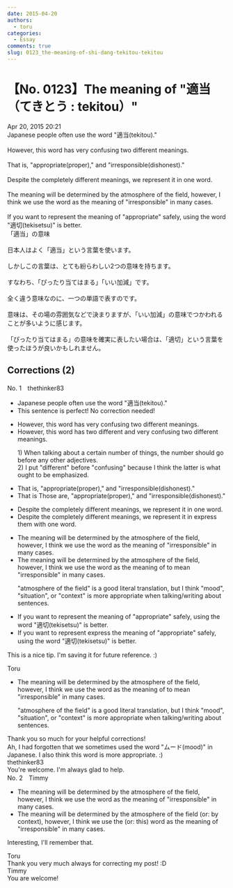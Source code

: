 ```yaml
---
date: 2015-04-20
authors:
  - toru
categories:
  - Essay
comments: true
slug: 0123_the-meaning-of-shi-dang-tekitou-tekitou
---
```


# 【No. 0123】The meaning of "適当（てきとう : tekitou）"
<div class="date">Apr 20, 2015 20:21</div>
<div id="post"><div id="body_show_ori">
Japanese people often use the word "適当(tekitou)."<br/><br/>However, this word has very confusing two different meanings.<br/><br/>That is,  "appropriate(proper)," and "irresponsible(dishonest)."<br/><br/>Despite the completely different meanings, we represent it in one word.<br/><br/>The meaning will be determined by the atmosphere of the field, however, I think we use the word as the meaning of "irresponsible" in many cases.<br/><br/>If you want to represent the meaning of "appropriate" safely, using the word "適切(tekisetsu)" is better.
</div></div>

<!-- more -->

<div id="post_ja"><div id="body_show_mo">
「適当」の意味<br/><br/>日本人はよく「適当」という言葉を使います。<br/><br/>しかしこの言葉は、とても紛らわしい2つの意味を持ちます。<br/><br/>すなわち、「ぴったり当てはまる」「いい加減」です。<br/><br/>全く違う意味なのに、一つの単語で表すのです。<br/><br/>意味は、その場の雰囲気などで決まりますが、「いい加減」の意味でつかわれることが多いように感じます。<br/><br/>「ぴったり当てはまる」の意味を確実に表したい場合は、「適切」という言葉を使ったほうが良いかもしれません。
</div></div>

## Corrections (2)
<div id="block"><div class="first_name"> No. 1　<span class="just_name">thethinker83</span></div><div id="block2">
<ul class="correction_field">
<li class="incorrect">Japanese people often use the word "適当(tekitou)."</li>
<li class="corrected perfect">This sentence is perfect! No correction needed!</li>
</ul>
<ul class="correction_field">
<li class="incorrect">However, this word has very confusing two different meanings.</li>
<li class="corrected correct">
However, this word has <span class="f_blue">two different and </span>very confusing <span class="f_red"><span class="sline">two different</span></span> meanings.
<p class="correction_comment">1) When talking about a certain number of things, the number should go before any other adjectives.<br/>2) I put "different" before "confusing" because I think the latter is what ought to be emphasized.</p>
</li>
</ul>
<ul class="correction_field">
<li class="incorrect">That is,  "appropriate(proper)," and "irresponsible(dishonest)."</li>
<li class="corrected correct">
<span class="f_red"><span class="sline">That is</span></span> <span class="f_blue">Those are</span>, "appropriate(proper)," and "irresponsible(dishonest)."
</li>
</ul>
<ul class="correction_field">
<li class="incorrect">Despite the completely different meanings, we represent it in one word.</li>
<li class="corrected correct">
Despite the completely different meanings, we <span class="f_red"><span class="sline">represent </span><span class="sline">it</span><span class="sline"> in</span></span> <span class="f_blue">express them with</span> one word.
</li>
</ul>
<ul class="correction_field">
<li class="incorrect">The meaning will be determined by the atmosphere of the field, however, I think we use the word as the meaning of "irresponsible" in many cases.</li>
<li class="corrected correct">
The meaning will be determined by the <span class="f_gray">atmosphere of the field</span>, however, I think we use the word <span class="sline"><span class="f_red">as the meaning of</span></span> <span class="f_blue">to mean </span>"irresponsible" in many cases.
<p class="correction_comment">"atmosphere of the field" is a good literal translation, but I think "mood", "situation", or "context" is more appropriate when talking/writing about sentences.</p>
</li>
</ul>
<ul class="correction_field">
<li class="incorrect">If you want to represent the meaning of "appropriate" safely, using the word "適切(tekisetsu)" is better.</li>
<li class="corrected correct">
If you want to <span class="f_red"><span class="sline">represent</span></span> <span class="f_blue">express </span>the meaning of "appropriate" safely, using the word "適切(tekisetsu)" is better.
</li>
</ul>
<p class="comment_small">
 This is a nice tip.  I'm saving it for future reference.  :)
</p>

</div><div class="name"><span class="just_name">Toru</span><br><div class="quote_field"><ul class="correction_field">
<li class="corrected correct">
The meaning will be determined by the <span class="f_gray">atmosphere of the field</span>, however, I think we use the word <span class="sline"><span class="f_red">as the meaning of</span></span> <span class="f_blue">to mean </span>"irresponsible" in many cases.
<p class="correction_comment">
"atmosphere of the field" is a good literal translation, but I think "mood", "situation", or "context" is more appropriate when talking/writing about sentences.
</p>
</li>
</ul></div>
Thank you so much for your helpful corrections!<br/>Ah, I had forgotten that we sometimes used the word "ムード(mood)" in Japanese. I also think this word is more appropriate. :)
</div>
<div class="name"><span class="just_name">thethinker83</span><br>
You're welcome.  I'm always glad to help.
</div>
</div>
<div id="block"><div class="first_name"> No. 2　<span class="just_name">Timmy</span></div><div id="block2">
<ul class="correction_field">
<li class="incorrect">The meaning will be determined by the atmosphere of the field, however, I think we use the word as the meaning of "irresponsible" in many cases.</li>
<li class="corrected correct">
The meaning will be determined by the atmosphere of the field (or: <span class="f_blue">by context</span>), however, I think we use the (or: <span class="f_blue">this</span>) word as the meaning of "irresponsible" in many cases.
</li>
</ul>
<p class="comment_small">
 Interesting, I'll remember that.
</p>

</div><div class="name"><span class="just_name">Toru</span><br>
Thank you very much always for correcting my post! :D
</div>
<div class="name"><span class="just_name">Timmy</span><br>
You are welcome!
</div>
</div>

